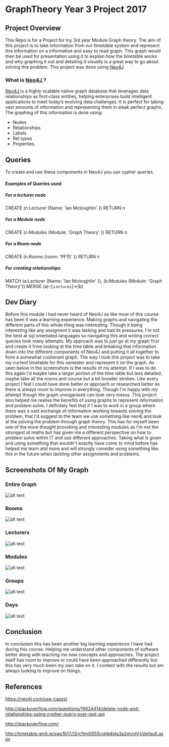 # GraphTheory Year 3 Project 2017

## Project Overview
This Repo is for a Project for my 3rd year Module Graph theory. The aim of this project is to take information from our timetable system 
and represent this information on a informative and easy to read graph. This graph would then be used for presentation using it to explain how the timetable works
and why graphing it out and detailing it visually is a great way to go about solving this problem.
This project was done using <a href="https://neo4j.com/" style=""> Neo4J </a>
### What is <a href="https://neo4j.com/" style=""> Neo4J </a> ?
<a href="https://neo4j.com/" style=""> Neo4J </a> is a highly scalable native graph database that leverages data relationships as first-class entities, helping enterprises build intelligent applications to meet today’s evolving data challenges. It is perfect for taking vast amounts of information and representing them in sleak perfect graphs.
The graphing of this information is done using:
* Nodes 
* Relationships
* Labels
* Rel types
* Properties

## Queries
To create and use these components in Neo4J you use cypher queries.
#### Examples of Queries used
##### For a lecturer node
CREATE (n:Lecturer {Name: 'Ian Mcloughlin' }) RETURN n 
##### For a Module node
CREATE (n:Modules {Module: 'Graph Theory' }) RETURN n
##### For a Room node
CREATE (n:Rooms {room: 'PF15' }) RETURN n
##### For creating relationships
MATCH (a:Lecturer {Name: 'Ian Mcloughlin' }), (b:Modules {Module: 'Graph Theory'}) 
MERGE (a)-[:`Lectures`]->(b)

## Dev Diary 
Before this module I had never heard of Neo4J so like most of this course has been it was a learning experience. Making graphs and navigating the different parts of this whole thing was interesting. Though it being interesting like any assigment it was tasking and had its pressures. I'm not the best at sql orientated languages so navigating this and writing correct queries took many attempts. My approach was to just go at my graph first and create it from looking at the time table and breaking that information down into the different components of Neo4J and putting it all together to form a somewhat cooherant graph. The way I took this project was to take my current timetable for this semester and represent it on the graph. As seen below in the screenshots is the results of my attempt. If I was to do this again I'd maybe take a larger portion of the time table but less detailed, maybe take all the rooms and course but a bit broader strokes. Like every project I feel I could have done better or approach or researched better as there is always room to improve in everything. Though I'm happy with my attempt though the graph unorganised can look very messy. This project also helped me realise the benefits of using graphs to represent information and problem solve. I definitely feel that if I was to work in a group where there was a vast exchange of information working towards solving the problem, that I'd suggest to the team we use something like neo4j and look at the solving the problem through graph theory. This has for myself been one of the more thought provoking and interesting modules as I'm not the strongest at maths but has given me a different perspective on how to problem solve within IT and use different approaches. Taking what is given and using something that wouldn't exactly have come to mind before has helped me learn alot more and will strongly consider using something like this in the future when tackling other assignments and problems.

## Screenshots Of My Graph
### Entire Graph
![alt text](http://imgur.com/3DAh3nT.png "Main Graph")
### Rooms
![alt text](http://imgur.com/nrH1xT2.png "Rooms")
### Lecturers
![alt text](http://imgur.com/uSfa01n.png "Lecturers")
### Modules
![alt text](http://imgur.com/2SksXRN.png "Modules")
### Groups
![alt text](http://imgur.com/isQPJpO.png "Groups")
### Days
![alt text](http://imgur.com/XMwfKLu.png "Days")

## Conclusion
In conclusion this has been another big learning experience I have had during this course. Helping me understand other components of software better along with teaching me new concepts and approaches. The project itself has room to improve or could have been approached differently but this has very much been my own take on it. I content with the results but am always looking to improve on things.

## References
https://neo4j.com/use-cases/

http://stackoverflow.com/questions/19624414/delete-node-and-relationships-using-cypher-query-over-rest-api

http://stackoverflow.com/

http://timetable.gmit.ie/sws1617/(S(cflmi0555cqhk4ida3a2mvvh))/default.aspx

